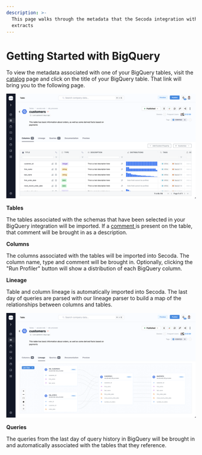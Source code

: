 ```yaml
---
description: >-
  This page walks through the metadata that the Secoda integration with BigQuery
  extracts
---
```


# Getting Started with BigQuery

To view the metadata associated with one of your BigQuery tables, visit the [catalog](https://app.secoda.co/catalog) page and click on the title of your BigQuery table. That link will bring you to the following page.

![](<../../.gitbook/assets/image (4) (2).png>)

**Tables**

The tables associated with the schemas that have been selected in your BigQuery integration will be imported. If a [comment ](https://docs.snowflake.com/en/sql-reference/sql/comment.html)is present on the table, that comment will be brought in as a description.

**Columns**

The columns associated with the tables will be imported into Secoda. The column name, type and comment will be brought in. Optionally, clicking the "Run Profiler" button will show a distribution of each BigQuery column.

**Lineage**

Table and column lineage is automatically imported into Secoda. The last day of queries are parsed with our lineage parser to build a map of the relationships between columns and tables.

![](<../../.gitbook/assets/image (1).png>)

**Queries**

The queries from the last day of query history in BigQuery will be brought in and automatically associated with the tables that they reference.
